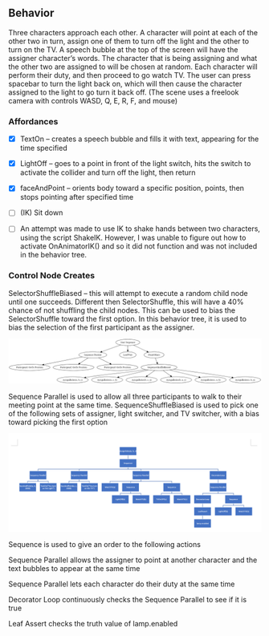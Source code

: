 ## Behavior

Three characters approach each other.  A character will point at each of the other two in turn, assign one of them to turn off the light and the other to turn on the TV.  A speech bubble at the top of the screen will have the assigner character’s words.  The character that is being assigning and what the other two are assigned to will be chosen at random.  Each character will perform their duty, and then proceed to go watch TV.  The user can press spacebar to turn the light back on, which will then cause the character assigned to the light to go turn it back off. 
(The scene uses a freelook camera with controls WASD, Q, E, R, F, and mouse) 


### Affordances
  - [x] TextOn – creates a speech bubble and fills it with text, appearing for the time specified

  - [x] LightOff – goes to a point in front of the light switch, hits the switch to activate the collider and turn off the light, then return

  - [x] faceAndPoint – orients body toward a specific position, points, then stops pointing after specified time

  - [ ] (IK) Sit down 

  - [ ] An attempt was made to use IK to shake hands between two characters, using the script ShakeIK.  However, I was unable to figure out how to activate OnAnimatorIK() and so it did not function and was not included in the behavior tree.

### Control Node Creates
SelectorShuffleBiased – this will attempt to execute a random child node until one succeeds. Different then SelectorShuffle, this will have a 40% chance of not shuffling the child nodes.  This can be used to bias the SelectorShuffle toward the first option.  In this behavior tree, it is used to bias the selection of the first participant as the assigner.

![](Report/tree1.png)

Sequence Parallel is used to allow all three participants to walk to their meeting point at the same time.
SequenceShuffleBiased is used to pick one of the following sets of assigner, light switcher, and TV switcher, with a bias toward picking the first option



![](Report/img2.png)

Sequence is used to give an order to the following actions

Sequence Parallel allows the assigner to point at another character and the text bubbles to appear at the same time

Sequence Parallel lets each character do their duty at the same time

Decorator Loop continuously checks the Sequence Parallel to see if it is true

Leaf Assert checks the truth value of lamp.enabled